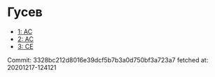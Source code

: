 # Гусев
- [1: AC](1.md)
- [2: AC](2.md)
- [3: CE](3.md)

Commit: 3328bc212d8016e39dcf5b7b3a0d750bf3a723a7
 fetched at: 20201217-124121
